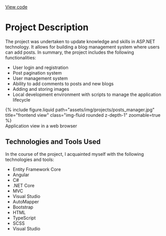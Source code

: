 <div class="links">
  <a href="https://github.com/Ziumper/Demo-Blog-Manager" class="btn btn-amber btn-sm z-depth-0" role="button">View code <i class="fa-brands fa-github"></i></a>
</div>

# Project Description

The project was undertaken to update knowledge and skills in ASP.NET technology. It allows for building a blog management system where users can add posts. In summary, the project includes the following functionalities:

- User login and registration
- Post pagination system
- User management system
- Ability to add comments to posts and new blogs
- Adding and storing images
- Local development environment with scripts to manage the application lifecycle

<div class="row justify-content-sm-center">
    <div class="col-sm-8 mt-3 mt-md-0">
        {% include figure.liquid path="assets/img/projects/posts_manager.jpg" title="frontend view" class="img-fluid rounded z-depth-1" zoomable=true %}
    </div>
</div>
<div class="caption">
     Application view in a web browser
</div>

## Technologies and Tools Used

In the course of the project, I acquainted myself with the following technologies and tools:
- Entity Framework Core
- Angular
- C#
- .NET Core
- MVC
- Visual Studio
- AutoMapper
- Bootstrap
- HTML
- TypeScript
- SCSS
- Visual Studio